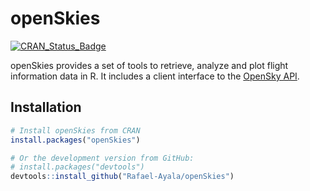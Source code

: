 # openSkies
<!-- badges: start -->
[![CRAN_Status_Badge](http://www.r-pkg.org/badges/version/openSkies)](https://cran.r-project.org/package=openSkies)
<!-- badges: end -->

openSkies provides a set of tools to retrieve, analyze and plot flight
information data in R. It includes a client interface to the [OpenSky API](https://opensky-network.org). 

## Installation

```r
# Install openSkies from CRAN
install.packages("openSkies")

# Or the development version from GitHub:
# install.packages("devtools")
devtools::install_github("Rafael-Ayala/openSkies")
```
